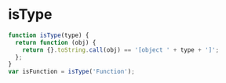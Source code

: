 # isType

```javascript
function isType(type) {
  return function (obj) {
    return {}.toString.call(obj) == '[object ' + type + ']';
  };
}
var isFunction = isType('Function');
```
